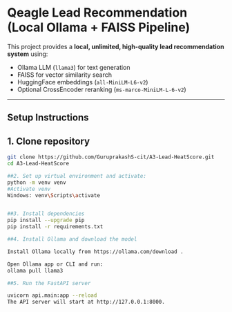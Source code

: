 # Qeagle Lead Recommendation (Local Ollama + FAISS Pipeline)

This project provides a **local, unlimited, high-quality lead recommendation system** using:

- Ollama LLM (`llama3`) for text generation  
- FAISS for vector similarity search  
- HuggingFace embeddings (`all-MiniLM-L6-v2`)  
- Optional CrossEncoder reranking (`ms-marco-MiniLM-L-6-v2`)  

---

## **Setup Instructions**

## 1. Clone repository
```bash
git clone https://github.com/GuruprakashS-cit/A3-Lead-HeatScore.git
cd A3-Lead-HeatScore

##2. Set up virtual environment and activate:
python -m venv venv
#Activate venv
Windows: venv\Scripts\activate


##3. Install dependencies
pip install --upgrade pip
pip install -r requirements.txt

##4. Install Ollama and download the model

Install Ollama locally from https://ollama.com/download .

Open Ollama app or CLI and run: 
ollama pull llama3

##5. Run the FastAPI server

uvicorn api.main:app --reload
The API server will start at http://127.0.0.1:8000.